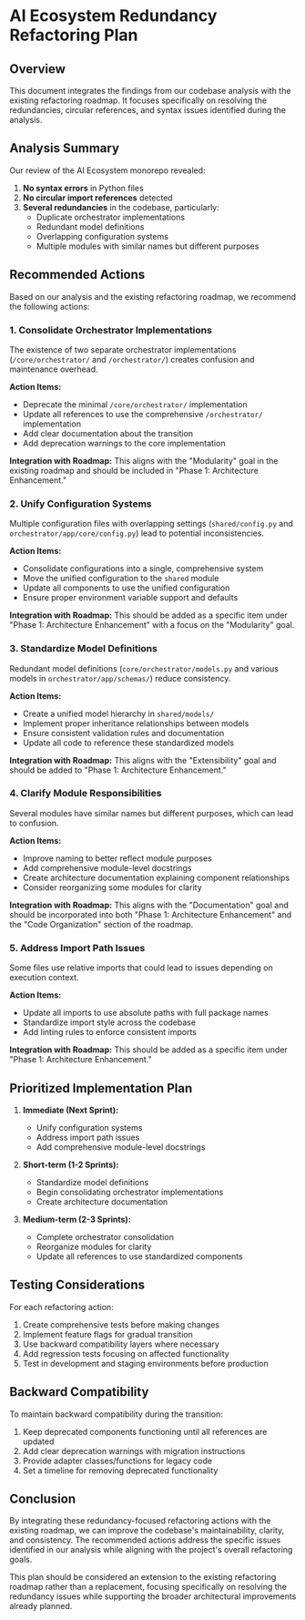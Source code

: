 # AI Ecosystem Redundancy Refactoring Plan

## Overview

This document integrates the findings from our codebase analysis with the existing refactoring roadmap. It focuses specifically on resolving the redundancies, circular references, and syntax issues identified during the analysis.

## Analysis Summary

Our review of the AI Ecosystem monorepo revealed:

1. **No syntax errors** in Python files
2. **No circular import references** detected
3. **Several redundancies** in the codebase, particularly:
   - Duplicate orchestrator implementations
   - Redundant model definitions
   - Overlapping configuration systems
   - Multiple modules with similar names but different purposes

## Recommended Actions

Based on our analysis and the existing refactoring roadmap, we recommend the following actions:

### 1. Consolidate Orchestrator Implementations

The existence of two separate orchestrator implementations (`/core/orchestrator/` and `/orchestrator/`) creates confusion and maintenance overhead.

**Action Items:**
- Deprecate the minimal `/core/orchestrator/` implementation
- Update all references to use the comprehensive `/orchestrator/` implementation
- Add clear documentation about the transition
- Add deprecation warnings to the core implementation

**Integration with Roadmap:**
This aligns with the "Modularity" goal in the existing roadmap and should be included in "Phase 1: Architecture Enhancement."

### 2. Unify Configuration Systems

Multiple configuration files with overlapping settings (`shared/config.py` and `orchestrator/app/core/config.py`) lead to potential inconsistencies.

**Action Items:**
- Consolidate configurations into a single, comprehensive system
- Move the unified configuration to the `shared` module
- Update all components to use the unified configuration
- Ensure proper environment variable support and defaults

**Integration with Roadmap:**
This should be added as a specific item under "Phase 1: Architecture Enhancement" with a focus on the "Modularity" goal.

### 3. Standardize Model Definitions

Redundant model definitions (`core/orchestrator/models.py` and various models in `orchestrator/app/schemas/`) reduce consistency.

**Action Items:**
- Create a unified model hierarchy in `shared/models/`
- Implement proper inheritance relationships between models
- Ensure consistent validation rules and documentation
- Update all code to reference these standardized models

**Integration with Roadmap:**
This aligns with the "Extensibility" goal and should be added to "Phase 1: Architecture Enhancement."

### 4. Clarify Module Responsibilities

Several modules have similar names but different purposes, which can lead to confusion.

**Action Items:**
- Improve naming to better reflect module purposes
- Add comprehensive module-level docstrings
- Create architecture documentation explaining component relationships
- Consider reorganizing some modules for clarity

**Integration with Roadmap:**
This aligns with the "Documentation" goal and should be incorporated into both "Phase 1: Architecture Enhancement" and the "Code Organization" section of the roadmap.

### 5. Address Import Path Issues

Some files use relative imports that could lead to issues depending on execution context.

**Action Items:**
- Update all imports to use absolute paths with full package names
- Standardize import style across the codebase
- Add linting rules to enforce consistent imports

**Integration with Roadmap:**
This should be added as a specific item under "Phase 1: Architecture Enhancement."

## Prioritized Implementation Plan

1. **Immediate (Next Sprint):**
   - Unify configuration systems
   - Address import path issues
   - Add comprehensive module-level docstrings

2. **Short-term (1-2 Sprints):**
   - Standardize model definitions
   - Begin consolidating orchestrator implementations
   - Create architecture documentation

3. **Medium-term (2-3 Sprints):**
   - Complete orchestrator consolidation
   - Reorganize modules for clarity
   - Update all references to use standardized components

## Testing Considerations

For each refactoring action:

1. Create comprehensive tests before making changes
2. Implement feature flags for gradual transition
3. Use backward compatibility layers where necessary
4. Add regression tests focusing on affected functionality
5. Test in development and staging environments before production

## Backward Compatibility

To maintain backward compatibility during the transition:

1. Keep deprecated components functioning until all references are updated
2. Add clear deprecation warnings with migration instructions
3. Provide adapter classes/functions for legacy code
4. Set a timeline for removing deprecated functionality

## Conclusion

By integrating these redundancy-focused refactoring actions with the existing roadmap, we can improve the codebase's maintainability, clarity, and consistency. The recommended actions address the specific issues identified in our analysis while aligning with the project's overall refactoring goals.

This plan should be considered an extension to the existing refactoring roadmap rather than a replacement, focusing specifically on resolving the redundancy issues while supporting the broader architectural improvements already planned.
